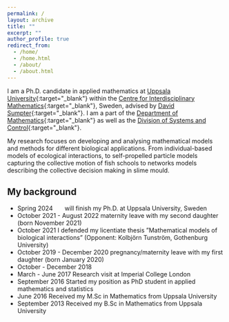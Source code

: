 ```yaml
---
permalink: /
layout: archive
title: ""
excerpt: ""
author_profile: true
redirect_from: 
  - /home/
  - /home.html
  - /about/
  - /about.html
---
```


I am a Ph.D. candidate in applied mathematics at [Uppsala University](https://www.uu.se/en){:target="_blank"} within the [Centre for Interdisciplinary Mathematics](https://www.math.uu.se/research/cim/){:target="_blank"}, Sweden, advised by
[David Sumpter](https://www.katalog.uu.se/profile/?id=N7-525){:target="_blank"}. I am a part of the [Department of Mathematics](https://www.math.uu.se/?languageId=1){:target="_blank"} as well as the [Division of Systems and Control](https://www.it.uu.se/about_us/divisions/systems_and_control){:target="_blank"}.

My research focuses on developing and analysing mathematical models and methods for different biological applications. From individual-based models of ecological interactions, to self-propelled particle models capturing the collective motion of fish schools to networks models describing the collective decision making in slime mould.


## My background
- Spring 2024 &nbsp;&nbsp;&nbsp;&nbsp;&nbsp; will finish my Ph.D. at Uppsala University, Sweden
- October 2021 - August 2022 maternity leave with my second daughter (born November 2021)
- October 2021 I defended my licentiate thesis ”Mathematical models of biological interactions” (Opponent: Kolbjörn Tunström, Gothenburg University)
- October 2019 - December 2020 pregnancy/maternity leave with my first daughter (born January 2020)
- October - December 2018
- March - June 2017 Research visit at Imperial College London
- September 2016 Started my position as PhD student in applied mathematics and statistics
- June 2016 Received my M.Sc in Mathematics from Uppsala University
- September 2013 Received my B.Sc in Mathematics from Uppsala University

